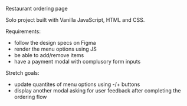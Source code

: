 Restaurant ordering page

Solo project built with Vanilla JavaScript, HTML and CSS.

Requirements:
- follow the design specs on Figma
- render the menu options using JS
- be able to add/remove items
- have a payment modal with complusory form inputs

Stretch goals:
- update quantites of menu options using -/+ buttons
- display another modal asking for user feedback after completing the ordering flow